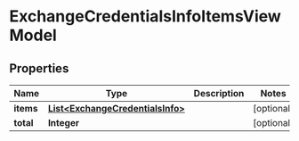 # ExchangeCredentialsInfoItemsViewModel

## Properties
Name | Type | Description | Notes
------------ | ------------- | ------------- | -------------
**items** | [**List&lt;ExchangeCredentialsInfo&gt;**](ExchangeCredentialsInfo.md) |  |  [optional]
**total** | **Integer** |  |  [optional]
